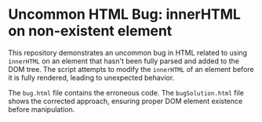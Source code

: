 # Uncommon HTML Bug: innerHTML on non-existent element

This repository demonstrates an uncommon bug in HTML related to using `innerHTML` on an element that hasn't been fully parsed and added to the DOM tree.  The script attempts to modify the `innerHTML` of an element before it is fully rendered, leading to unexpected behavior.

The `bug.html` file contains the erroneous code. The `bugSolution.html` file shows the corrected approach, ensuring proper DOM element existence before manipulation.